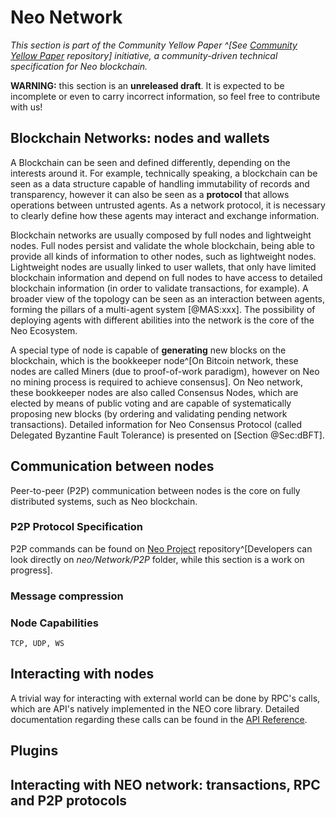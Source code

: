 # Neo Network

_This section is part of the Community Yellow Paper ^[See [Community Yellow Paper](https://github.com/neoresearch/yellowpaper) repository] initiative, a community-driven technical specification for Neo blockchain._

**WARNING:** this section is an **unreleased draft**.
It is expected to be incomplete or even to carry incorrect information, so feel free to contribute with us!

## Blockchain Networks: nodes and wallets

A Blockchain can be seen and defined differently, depending on the interests around it.
For example, technically speaking, a blockchain can be seen as a data structure capable of handling immutability of records and transparency, however it can also be seen as a **protocol** that allows operations between untrusted agents.
As a network protocol, it is necessary to clearly define how these agents may interact and exchange information.

Blockchain networks are usually composed by full nodes and lightweight nodes.
Full nodes persist and validate the whole blockchain, being able to provide all kinds of information to other nodes, such as lightweight nodes.
Lightweight nodes are usually linked to user wallets, that only have limited blockchain information and depend on full nodes to have access to detailed blockchain information (in order to validate transactions, for example).
A broader view of the topology can be seen as an interaction between agents, forming the pillars of a multi-agent system [@MAS:xxx].
The possibility of deploying agents with different abilities into the network is the core of the Neo Ecosystem.

A special type of node is capable of **generating** new blocks on the blockchain, which is the bookkeeper node^[On Bitcoin network, these nodes are called Miners (due to proof-of-work paradigm), however on Neo no mining process is required to achieve consensus].
On Neo network, these bookkeeper nodes are also called Consensus Nodes, which are elected by means of public voting and are capable of systematically proposing new blocks (by ordering and validating pending network transactions).
Detailed information for Neo Consensus Protocol (called Delegated Byzantine Fault Tolerance) is presented on [Section @Sec:dBFT].

## Communication between nodes

Peer-to-peer (P2P) communication between nodes is the core on fully distributed systems, such as Neo blockchain.

### P2P Protocol Specification

P2P commands can be found on [Neo Project](https://https://github.com/neo-project/neo) repository^[Developers can look directly on _neo/Network/P2P_ folder, while this section is a work on progress].

### Message compression

### Node Capabilities
    TCP, UDP, WS

## Interacting with nodes

A trivial way for interacting with external world can be done by RPC's calls, which are API's natively implemented in the NEO core library.
Detailed documentation regarding these calls can be found in the [API Reference](https://docs.neo.org/en-us/node/cli/apigen.html).

## Plugins

## Interacting with NEO network: transactions, RPC and P2P protocols

